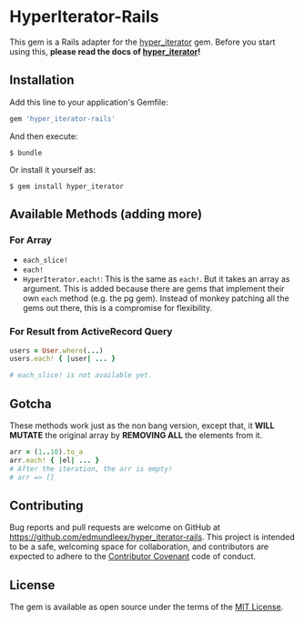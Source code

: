 # HyperIterator-Rails

This gem is a Rails adapter for the [hyper_iterator](https://github.com/EdmundLeex/hyper_iterator) gem. 
Before you start using this, **please read the docs of [hyper_iterator](https://github.com/EdmundLeex/hyper_iterator)!**

## Installation

Add this line to your application's Gemfile:

```ruby
gem 'hyper_iterator-rails'
```

And then execute:

    $ bundle

Or install it yourself as:

    $ gem install hyper_iterator

## Available Methods (adding more)

### For Array
- `each_slice!`
- `each!`
- `HyperIterator.each!`: This is the same as `each!`. But it takes an array as argument. 
This is added because there are gems that implement their own `each` method (e.g. the pg 
gem). Instead of monkey patching all the gems out there, this is a compromise for flexibility.

### For Result from ActiveRecord Query

```ruby
users = User.where(...)
users.each! { |user| ... }

# each_slice! is not available yet.
```

## Gotcha

These methods work just as the non bang version, except that, it **WILL MUTATE** the original array 
by **REMOVING ALL** the elements from it.

```ruby
arr = (1..10).to_a
arr.each! { |el| ... }
# After the iteration, the arr is empty!
# arr => []
```

## Contributing

Bug reports and pull requests are welcome on GitHub at https://github.com/edmundleex/hyper_iterator-rails. This project is intended to be a safe, welcoming space for collaboration, and contributors are expected to adhere to the [Contributor Covenant](http://contributor-covenant.org) code of conduct.


## License

The gem is available as open source under the terms of the [MIT License](http://opensource.org/licenses/MIT).

